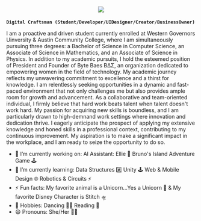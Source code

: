 <h1 align="center">
    <img src="https://readme-typing-svg.herokuapp.com?font=Handlee&size=40&pause=1000&color=F734F6&center=true&width=435&height=75&lines=Hi%2C+Welcome!+%F0%9F%91%8B;+I'm+Marissa+Langham!;" />
</h1>

**`Digital Craftsman (Student/Developer/UIDesigner/Creator/BusinessOwner)`**

I am a proactive and driven student currently enrolled at Western Governors Uinversity & Austin Community College, where I am simultaneously pursuing three degrees: a Bachelor of Science in Computer Science, an Associate of Science in Mathematics, and an Associate of Science in Physics. In addition to my academic pursuits, I hold the esteemed position of President and Founder of Byte Baes BΔΣ, an organization dedicated to empowering women in the field of technology.
    My academic journey reflects my unwavering commitment to excellence and a thirst for knowledge. I am relentlessly seeking opportunities in a dynamic and fast-paced environment that not only challenges me but also provides ample room for growth and advancement. As a collaborative and team-oriented individual, I firmly believe that hard work beats talent when talent doesn't work hard. My passion for acquiring new skills is boundless, and I am particularly drawn to high-demnand work settings where innovation and dedication thrive. I eagerly anticipate the prospect of applying my extensive knowledge and honed skills in a professional context, contributing to my continuous improvement. My aspiration is to make a significant impact in the workplace, and I am ready to seize the opportunity to do so.

- 🔭 I’m currently working on: AI Assistant: Ellie 🤖 Bruno's Island Adventure Game 🕹️
- 🌱 I’m currently learning: Data Structures #️⃣ Unity 🕹️ Web & Mobile Design 🌐 Robotics & Circuits ⚡️
- ⚡ Fun facts: My favorite animal is a Unicorn...Yes a Unicorn 🦄  & My favorite Disney Character is Stitch 🛸
- 🌈 Hobbies: Dancing 💃🏻 Reading 📖 
 - 😄 Pronouns: She/Her 👩🏻

